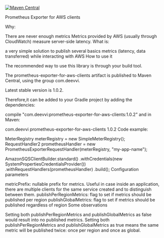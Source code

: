 [![Maven Central](https://maven-badges.herokuapp.com/maven-central/com.deevvi/prometheus-exporter-for-aws-clients/badge.svg)](https://maven-badges.herokuapp.com/maven-central/com.deevvi/prometheus-exporter-for-aws-clients)

Prometheus Exporter for AWS clients

Why:

There are never enough metrics
Metrics provided by AWS (usually through CloudWatch) measure server-side latency.
What is:

a very simple solution to publish several basics metrics (latency, data transferred) while interacting with AWS
How to use it

The recommended way to use this library is through your build tool.

The prometheus-exporter-for-aws-clients artifact is published to Maven Central, using the group com.deevvi.

Latest stable version is 1.0.2.

Therefore,it can be added to your Gradle project by adding the dependencies:

compile "com.deevvi:prometheus-exporter-for-aws-clients:1.0.2"
and in Maven:

<dependency>
    <groupId>com.deevvi</groupId>
    <artifactId>prometheus-exporter-for-aws-clients</artifactId>
    <version>1.0.2</version>
</dependency>
Code example:

MeterRegistry meterRegistry = new SimpleMeterRegistry();
RequestHandler2 prometheusHandler = new PrometheusExporterRequestHandler(meterRegistry, "my-app-name");

AmazonSQSClientBuilder.standard()
        .withCredentials(new SystemPropertiesCredentialsProvider())
        .withRequestHandlers(prometheusHandler)
        .build();
Configuration parameters

metricPrefix: nullable prefix for metrics. Useful in case inside an application, there are multiple clients for the same service created and to distinguish between them.
publishPerRegionMetrics: flag to set if metrics should be published per region
publishGlobalMetrics: flag to set if metrics should be published regardless of region
Some observations

Setting both publishPerRegionMetrics and publishGlobalMetrics as false would result into no published metrics.
Setting both publishPerRegionMetrics and publishGlobalMetrics as true means the same metric will be published twice: once per region and once as global.